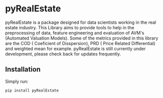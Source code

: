 # pyRealEstate

pyRealEstate is a package designed for data scientists working in the real estate industry.  This Library aims to provide tools to help in the preprocessing of data, feature engineering and evaluation 
of AVM's (Automated Valuation Models). Some of the metrics provided in this library are the COD ( Coeficient of Disspersion), PRD ( Price Related Differential) and weighted mean for example. pyRealEstate is still currently under development, please check back for updates frequently. 

## Installation

Simply run:
```
pip install pyRealEstate
```
